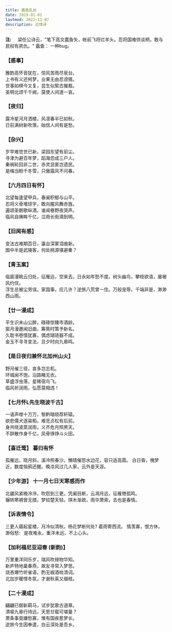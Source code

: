 ```yaml
---
title: 蠧鱼乱丝
date: 2019-01-01
lastmod: 2022-11-07
description: 近体诗
---
```

**注:**  &nbsp; &nbsp; 梁任公诗云，"笔下高文蠹鱼矢，帐前飞将烂羊头。忍将国难供谈柄，敢与民权有夙仇。" 蠧鱼： 一种bug。

### 【感事】  
雅韵高怀音犹在，惊风苦雨尽泉台。  
上书有义还柯梦，业果无由忍谤猜。  
世事如棋今又复，芸生似絮古摧裁。  
圣明北颂千千阙，莫使人间道一哀。  
  
### 【夜归】  
露冷星河月洒楼，风凛春半已如秋。  
日前满树新吹落，始信人间有是愁。  
  
### 【杂兴】  
岁早难觉世已新，梁园东望有前尘。  
寻津为避百年梦，蹈海忽成三户人。  
秦祸轮回非二世，赤灵显匿岂遗民。  
是梅当盼千冬雪，只傲霜风不问春。  
  
### 【六月四日有怀】  
北望每逢望甲兵，春阑积郁与山平。  
忍将义骨堆琼宇，敢向腥风舞赤旌。   
遍颂圣朝歌纵酒，谁闻巷野夜哭声。  
临风自祷眸千亿，泣雨长街滴到明。  
  
### 【旧闻有感】  
变法古难期百日，瀛台深冢泪痕新。  
圄中半是武陵客，何处桃源堪避秦？  
  
### 【青玉案】  
临窗漫眺云归处，征雁远，空来去。日永如年愁不度。树头幽鸟，攀枝欲语，屡被风约住。  
浮生总被尘劳误。家国事，应几许？逆旅八荒曾一住。万般宠辱，千端非是，渺渺西山雨。  
  
### 【廿一漫成】  
平生识未山公醉，碌碌惊臻市酒龄。  
窗月漫邀闻旧曲，筹筴时策予新名。  
久耽书卷情犹寡，偶虑瑚琏器不成。  
金玉不寻寻变法，旦夕时向九皋鸣。  
  
### 【是日夜归兼怀北加州山火】  
野月催三径，哀多岂忘机。  
环城闻不饱，沿路睹无衣。  
草盛浮虫落，星稀宿鸟飞。  
临风祈润雨，弘愿莫相违！  
  
### 【七月怀L先生晓波千古】  
一语声噤十万万，黎黔暗晓荐轩辕。  
欲悲儒犬逐粱稻，难觅贞松有后前。  
身共晓波蒸润雨，义齐危月照黑天。  
不辞散作身千亿，凤骨铮铮斗火田。  
  
### 【喜迁莺】 暮归有怀   
孤雁远，晓月斜，溪冷照春沙。懒晴催怨水边花，容只适高霞。   白日昏，槐梦近，数度恼鸦还醒。晚凉风过几人家，云外是天涯。  

### 【少年游】 十一月七日天寒感而作
北疆风紧晚泠泠，吹怨到三更。凭阑目断，云凋月远，征雁倦孤鸣。  
辗转寒裯曾无措，梦较楚天轻。琪木渐疏，雨华萧索，去也是春情。

### 【诉衷情令】
三更人寤起星楼，月冷似清秋。杨花梦断何处? 着雨寄西流。 情羡寡，恨方休，渺俗愁: &nbsp; 是夜难永，重洋未远，不上心头。
  
### 【加利福尼亚迎春 (新韵)】  
万里重洋同乐岁，瑞风吹禄物华知。  
新庐特地巢春燕，故友寻常入梦思。  
烧吝爆竹听雀语，酌无椒酒啖清词。  
北加岁暖悭冬氛，才谢秋英又缀枝。  
  
  
### 【二十漫成】  
翩翩已御新羁马，试步犹歌古道章。  
清唳九皋行待远，天恩廿载可堪量？  
萧条事竟嫌愁寡，惟有国疾惹梦长。  
逆旅今生因奉遣，白云深处是吾乡。  
